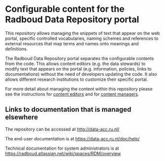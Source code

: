 # Configurable content for the Radboud Data Repository portal

This repository allows managing the snippets of text that appear on the web portal, specific controlled vocabularies, naming schemes and references to external resources that map terms and names onto meanings and definitions.

The Radboud Data Repository portal separates the configurable contents from the code. This allows content editors (e.g. the data stewards) to modify text that appears on the portal (e.g. information, policies, links to documentations) without the need of developers updating the code. It also allows different research institutions to customize their specific portal.

For more detail about managing the content within this repository please see the instructions for [content editors](content_editors.md) and for [content managers](content_managers.md).

## Links to documentation that is managed elsewhere

The repository can be accessed at http://data-acc.ru.nl/

The end-user documentation is at https://data-acc.ru.nl/doc/help/

Technical documentation for system administrators is at https://radboud.atlassian.net/wiki/spaces/RDM/overview
